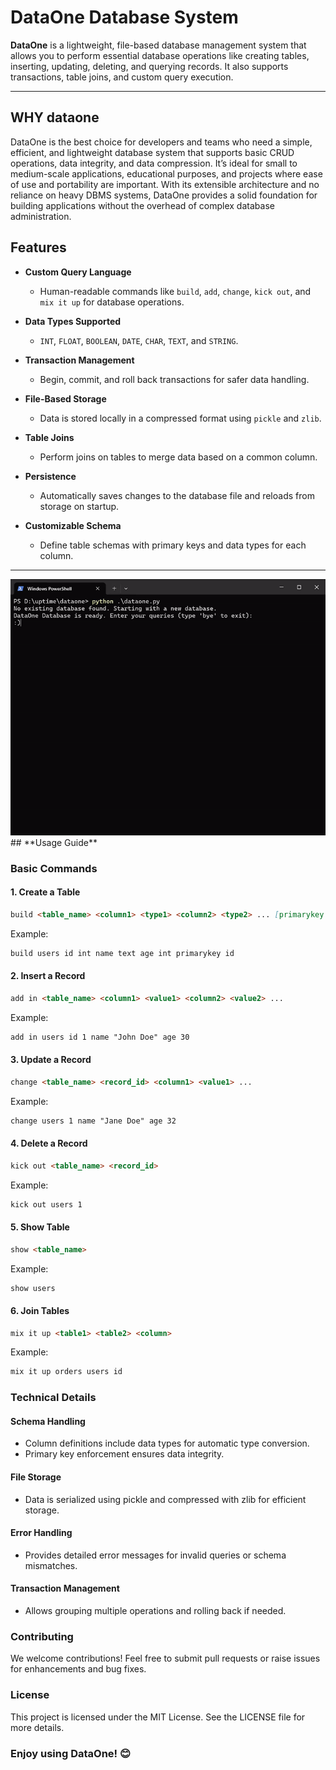 # DataOne Database System

**DataOne** is a lightweight, file-based database management system that allows you to perform essential database operations like creating tables, inserting, updating, deleting, and querying records. It also supports transactions, table joins, and custom query execution.

---

## WHY dataone
DataOne is the best choice for developers and teams who need a simple, efficient, and lightweight database system that supports basic CRUD operations, data integrity, and data compression. It’s ideal for small to medium-scale applications, educational purposes, and projects where ease of use and portability are important. With its extensible architecture and no reliance on heavy DBMS systems, DataOne provides a solid foundation for building applications without the overhead of complex database administration.

## **Features**

- **Custom Query Language**
  - Human-readable commands like `build`, `add`, `change`, `kick out`, and `mix it up` for database operations.

- **Data Types Supported**
  - `INT`, `FLOAT`, `BOOLEAN`, `DATE`, `CHAR`, `TEXT`, and `STRING`.

- **Transaction Management**
  - Begin, commit, and roll back transactions for safer data handling.

- **File-Based Storage**
  - Data is stored locally in a compressed format using `pickle` and `zlib`.

- **Table Joins**
  - Perform joins on tables to merge data based on a common column.

- **Persistence**
  - Automatically saves changes to the database file and reloads from storage on startup.

- **Customizable Schema**
  - Define table schemas with primary keys and data types for each column.

---
<img src="demo-.gif"/>
## **Usage Guide**


### **Basic Commands**

#### 1. Create a Table
```markdown
build <table_name> <column1> <type1> <column2> <type2> ... [primarykey <column_name>]
```
Example:
```markdown
build users id int name text age int primarykey id
```
#### 2. Insert a Record
```markdown
add in <table_name> <column1> <value1> <column2> <value2> ...
```
Example:
```markdown
add in users id 1 name "John Doe" age 30
```
#### 3. Update a Record
```markdown
change <table_name> <record_id> <column1> <value1> ...
```
Example:
```markdown
change users 1 name "Jane Doe" age 32
```
#### 4. Delete a Record
```markdown
kick out <table_name> <record_id>
```
Example:
```markdown
kick out users 1
```
#### 5. Show Table
```markdown
show <table_name>
```
Example:
```markdown
show users
```
#### 6. Join Tables
```markdown
mix it up <table1> <table2> <column>
```
Example:
```markdown
mix it up orders users id
```

### Technical Details

#### Schema Handling

* Column definitions include data types for automatic type conversion.
* Primary key enforcement ensures data integrity.

#### File Storage

* Data is serialized using pickle and compressed with zlib for efficient storage.

#### Error Handling

* Provides detailed error messages for invalid queries or schema mismatches.

#### Transaction Management

* Allows grouping multiple operations and rolling back if needed.


### Contributing

We welcome contributions! Feel free to submit pull requests or raise issues for enhancements and bug fixes.

### License

This project is licensed under the MIT License. See the LICENSE file for more details.

### Enjoy using DataOne! 😊
